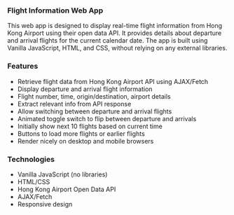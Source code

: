 ### Flight Information Web App
This web app is designed to display real-time flight information from Hong Kong Airport using their open data API. 
It provides details about departure and arrival flights for the current calendar date. The app is built using Vanilla JavaScript, HTML, and CSS, without relying on any external libraries.

### Features
- Retrieve flight data from Hong Kong Airport API using AJAX/Fetch
- Display departure and arrival flight information
- Flight number, time, origin/destination, airport details
- Extract relevant info from API response
- Allow switching between departure and arrival flights
- Animated toggle switch to flip between departure and arrivals
- Initially show next 10 flights based on current time
- Buttons to load more flights or earlier flights
- Render nicely on desktop and mobile browsers

### Technologies
- Vanilla JavaScript (no libraries)
- HTML/CSS
- Hong Kong Airport Open Data API
- AJAX/Fetch
- Responsive design
